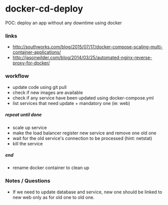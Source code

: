 # docker-cd-deploy
POC: deploy an app without any downtime using docker

### links

* http://southworks.com/blog/2015/07/17/docker-compose-scaling-multi-container-applications/
* http://jasonwilder.com/blog/2014/03/25/automated-nginx-reverse-proxy-for-docker/

### workflow

* update code using git pull
* check if new images are available
* check if any service have been updated using docker-compose.yml
* list services that need update + mandatory one (ie: web)

##### repeat until done

* scale up service
* make the load balancer register new service and remove one old one
* wait for the old service's connection to be processed (hint: netstat)
* kill the service

##### end

* rename docker container to clean up


### Notes / Questions

* If we need to update database and service, new one should be linked to new web only as for old one to old one.
